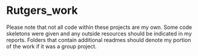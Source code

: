 # Rutgers_work
Please note that not all code within these projects are my own. Some code skeletons were given and any outside resources should be indicated in my reports. Folders that contain additional readmes should denote my portion of the work if it was a group project.
